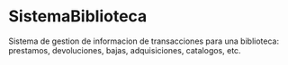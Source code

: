 # SistemaBiblioteca
Sistema de gestion de informacion de transacciones para una biblioteca: prestamos, devoluciones, bajas, adquisiciones, catalogos, etc.
